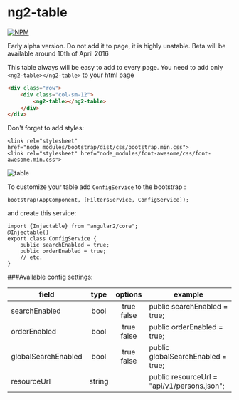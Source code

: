 # ng2-table

[![NPM](https://nodei.co/npm/ng2-easy-table.png)](https://npmjs.org/package/ng2-easy-table)

Early alpha version. Do not add it to page, it is highly unstable.
Beta will be available around 10th of April 2016


This table always will be easy to add to every page.
You need to add only `<ng2-table></ng2-table>` to your html page
```html
<div class="row">
    <div class="col-sm-12">
        <ng2-table></ng2-table>
    </div>
</div>
```

Don't forget to add styles:
```
<link rel="stylesheet" href="node_modules/bootstrap/dist/css/bootstrap.min.css">
<link rel="stylesheet" href="node_modules/font-awesome/css/font-awesome.min.css">
```

![table](http://i.imgur.com/XoxX8gM.png "table")

To customize your table add `ConfigService` to the bootstrap :
```
bootstrap(AppComponent, [FiltersService, ConfigService]);
```
and create this service:
```
import {Injectable} from "angular2/core";
@Injectable()
export class ConfigService {
    public searchEnabled = true;
    public orderEnabled = true;
    // etc.
}
```

###Available config settings:

| field               |      type      |  options   | example                                     |
|---------------------|:--------------:|:----------:|---------------------------------------------|
| searchEnabled       | bool           | true false | public searchEnabled = true;                |
| orderEnabled        | bool           | true false | public orderEnabled = true;                 |
| globalSearchEnabled | bool           | true false | public globalSearchEnabled = true;          |
| resourceUrl         | string         |            | public resourceUrl = "api/v1/persons.json"; |
